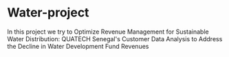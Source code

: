 # Water-project
In this project we try to Optimize Revenue Management for Sustainable Water Distribution: QUATECH Senegal's Customer Data Analysis to Address the Decline in Water Development Fund Revenues
